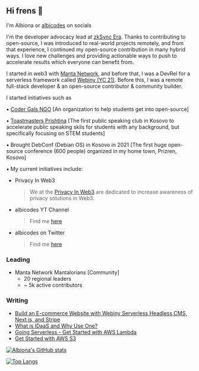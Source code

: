 ## Hi frens 👾

I'm Albiona or [albicodes](https://twitter.com/albicodes) on socials

I'm the developer advocacy lead at [zkSync Era](https://zksync.io/). Thanks to contributing to open-source, I was introduced to real-world projects remotely, and from that experience, I continued my open-source contribution in many hybrid ways. I love new challenges and providing actionable ways to push to accelerate results which everyone can benefit from.

I started in web3 with [Manta Network](https://manta.network/), and before that, I was a DevRel for a serverless framework called [Webiny (YC 21)](https://www.webiny.com/). Before this, I was a remote full-stack developer & an open-source contributor & community builder. 

I started initiatives such as

▪️ [Coder Gals NGO](https://www.instagram.com/codergalsks/) [An organization to help students get into open-source]

▪️ [Toastmasters Prishtina](https://www.facebook.com/PrishtinaToastmastersClub) [The first public speaking club in Kosovo to accelerate public speaking skils for students with any background, but specifically focusing on STEM students]


▪️ Brought DebConf (Debian OS) in Kosovo in 2021 [The first huge open-source conference (600 people) organized in my home town, Prizren, Kosovo] 


▪️ My current initiatives include:

* Privacy In Web3
  > We at the [Privacy In Web3](https://twitter.com/privacyinweb3) are dedicated to increase awareness of privacy solutions in Web3. 

* albicodes YT Channel
  > Find me [here](https://www.youtube.com/channel/UC7RXNSeKmHvGtBlZkO6t1rg)

* albicodes on Twitter
  > Find me [here](https://twitter.com/albicodes)

### Leading
- Manta Network Mantalorians [Community]
  - 20 regional leaders
  - ~ 5k active contributors


### Writing
- [Build an E-commerce Website with Webiny Serverless Headless CMS, Next.js, and Stripe](https://www.webiny.com/blog/tutorial-e-commerce-nextjs-stripe)
- [What is IDaaS and Why Use One?](https://www.webiny.com/blog/get-started-with-aws-s3)
- [Going Serverless - Get Started with AWS Lambda](https://www.webiny.com/blog/going-serverless-get-started-with-aws-lambda)
- [Get Started with AWS S3](https://www.webiny.com/blog/get-started-with-aws-s3)


[![Albiona's GitHub stats](https://github-readme-stats.vercel.app/api?username=albionahoti)](https://github.com/albionahoti/github-readme-stats)

[![Top Langs](https://github-readme-stats.vercel.app/api/top-langs/?username=anuraghazra&layout=compact)](https://github.com/anuraghazra/github-readme-stats)
